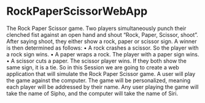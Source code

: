 # RockPaperScissorWebApp
The Rock Paper Scissor game. Two players simultaneously punch their  clenched fist against an open hand and shout “Rock, Paper, Scissor, shoot”. After saying shoot, they either show a rock, paper or scissor sign.
A winner is then determined as follows: 
• A rock crashes a scissor. So the player with a rock sign wins. 
• A paper wraps a rock. The player with a paper sign wins. 
• A scissor cuts a paper. The scissor player wins. 
If they both show the same sign, it is a tie. So in this Session we are going to create a web 
application that will simulate the Rock Paper Scissor game. A user will play the game against the 
computer. The game will be personalized, meaning each player will be addressed by their name. Any 
user playing the game will take the name of Sipho, and the computer will take the name of Siri. 
